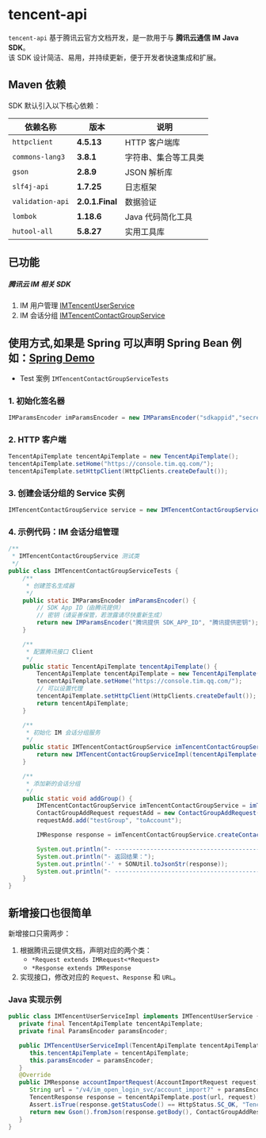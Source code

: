 # tencent-api

`tencent-api` 基于腾讯云官方文档开发，是一款用于与 **腾讯云通信 IM**  **Java SDK**。  
该 SDK 设计简洁、易用，并持续更新，便于开发者快速集成和扩展。

## Maven 依赖

SDK 默认引入以下核心依赖：

| 依赖名称             | 版本              | 说明          |
|------------------|-----------------|-------------|
| `httpclient`     | **4.5.13**      | HTTP 客户端库   |
| `commons-lang3`  | **3.8.1**       | 字符串、集合等工具类  |
| `gson`           | **2.8.9**       | JSON 解析库    |
| `slf4j-api`      | **1.7.25**      | 日志框架        |
| `validation-api` | **2.0.1.Final** | 数据验证        |
| `lombok`         | **1.18.6**      | Java 代码简化工具 |
| `hutool-all`     | **5.8.27**      | 实用工具库       |

## 已功能

##### 腾讯云 IM 相关 SDK

1. IM 用户管理 [IMTencentUserService](src/main/java/com/tencent/api/module/im/service/IMTencentUserService.java)
2. IM
   会话分组 [IMTencentContactGroupService](src/main/java/com/tencent/api/module/im/service/IMTencentContactGroupService.java)

## 使用方式,如果是 Spring 可以声明 Spring Bean 例如：[Spring Demo](doc/Spring.md)
* Test 案例 `IMTencentContactGroupServiceTests`
### 1. 初始化签名器

```java
IMParamsEncoder imParamsEncoder = new IMParamsEncoder("sdkappid","secretKey");

```

### 2. HTTP 客户端

```java
TencentApiTemplate tencentApiTemplate = new TencentApiTemplate();
tencentApiTemplate.setHome("https://console.tim.qq.com/");
tencentApiTemplate.setHttpClient(HttpClients.createDefault());
```

### 3. 创建会话分组的 Service 实例

```java
IMTencentContactGroupService service = new IMTencentContactGroupServiceImpl(tencentApiTemplate(),imParamsEncoder);
```

### 4. 示例代码：IM 会话分组管理

```java
/**
 * IMTencentContactGroupService 测试类
 */
public class IMTencentContactGroupServiceTests {
    /**
     * 创建签名生成器
     */
    public static IMParamsEncoder imParamsEncoder() {
        // SDK App ID（由腾讯提供）
        // 密钥（请妥善保管，若泄露请尽快重新生成）
        return new IMParamsEncoder("腾讯提供 SDK_APP_ID", "腾讯提供密钥");
    }

    /**
     * 配置腾讯接口 Client
     */
    public static TencentApiTemplate tencentApiTemplate() {
        TencentApiTemplate tencentApiTemplate = new TencentApiTemplate();
        tencentApiTemplate.setHome("https://console.tim.qq.com/");
        // 可以设置代理
        tencentApiTemplate.setHttpClient(HttpClients.createDefault());
        return tencentApiTemplate;
    }

    /**
     * 初始化 IM 会话分组服务
     */
    public static IMTencentContactGroupService imTencentContactGroupService() {
        return new IMTencentContactGroupServiceImpl(tencentApiTemplate(), imParamsEncoder());
    }

    /**
     * 添加新的会话分组
     */
    public static void addGroup() {
        IMTencentContactGroupService imTencentContactGroupService = imTencentContactGroupService();
        ContactGroupAddRequest requestAdd = new ContactGroupAddRequest("administrator", "fromAccount");
        requestAdd.add("testGroup", "toAccount");

        IMResponse response = imTencentContactGroupService.createContactGroup(requestAdd);

        System.out.println("- ------------------------------------------------------------------");
        System.out.println("- 返回结果：");
        System.out.println('-' + SONUtil.toJsonStr(response));
        System.out.println("- ------------------------------------------------------------------");
    }
}
```

## 新增接口也很简单

新增接口只需两步：

1. 根据腾讯云提供文档，声明对应的两个类：
    - `*Request extends IMRequest<*Request>`
    - `*Response extends IMResponse`
2. 实现接口，修改对应的 `Request`、`Response` 和 `URL`。

### Java 实现示例

```java
public class IMTencentUserServiceImpl implements IMTencentUserService {
   private final TencentApiTemplate tencentApiTemplate;
   private final ParamsEncoder paramsEncoder;

   public IMTencentUserServiceImpl(TencentApiTemplate tencentApiTemplate, ParamsEncoder paramsEncoder) {
      this.tencentApiTemplate = tencentApiTemplate;
      this.paramsEncoder = paramsEncoder;
   }
   @Override
   public IMResponse accountImportRequest(AccountImportRequest request) {
      String url = "/v4/im_open_login_svc/account_import?" + paramsEncoder.encode(request.getParams(), request);
      TencentResponse response = tencentApiTemplate.post(url, request);
      Assert.isTrue(response.getStatusCode() == HttpStatus.SC_OK, "Tencent Api 调用错误 status: " + response.getStatusCode() + " body: " + response.getBody());
      return new Gson().fromJson(response.getBody(), ContactGroupAddResponse.class);
   }
}
```
